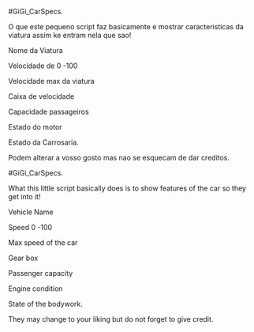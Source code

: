 #GiGi_CarSpecs.

O que este pequeno script faz basicamente e mostrar caracteristicas da viatura assim ke entram nela que sao!

Nome da Viatura

Velocidade de 0 -100

Velocidade max da viatura

Caixa de velocidade

Capacidade passageiros

Estado do motor

Estado da Carrosaria.

Podem alterar a vosso gosto mas nao se esquecam de dar creditos.


#GiGi_CarSpecs.

What this little script basically does is to show features of the car so they get into it!

Vehicle Name

Speed 0 -100

Max speed of the car

Gear box

Passenger capacity

Engine condition

State of the bodywork.

They may change to your liking but do not forget to give credit.
